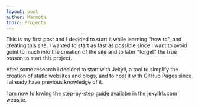 ```yaml
--- 
layout: post
author: Marmota
topic: Projects
--- 
```

This is my first post and I decided to start it while learning "how to", and creating this site.
I wanted to start as fast as possible since I want to avoid goint to much into the creation of the site and to later "forget" the true reason to start this project.

After some research I decided to start with Jekyll, a tool to simplify the creation of static websites and blogs, and to host it with GitHub Pages since I already have previous knowledge of it. 

I am now following the step-by-step guide availabe in the jekyllrb.com website.